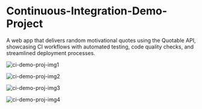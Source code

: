 # Continuous-Integration-Demo-Project
A web app that delivers random motivational quotes using the Quotable API, showcasing CI workflows with automated testing, code quality checks, and streamlined deployment processes.

![ci-demo-proj-img1](https://github.com/user-attachments/assets/8fdceceb-90d6-4b31-899a-f7d84b64cb21)

![ci-demo-proj-img2](https://github.com/user-attachments/assets/4c619b22-2225-4048-9907-d8903a9218c1)

![ci-demo-proj-img3](https://github.com/user-attachments/assets/f3613071-4c32-436f-91f9-3b680fb04ad0)

![ci-demo-proj-img4](https://github.com/user-attachments/assets/666c4e69-4388-4d04-b3e5-1c35c427558a)

